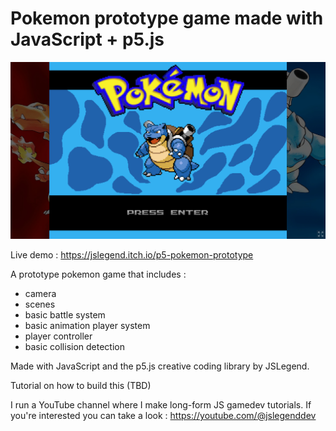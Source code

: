 # Pokemon prototype game made with JavaScript + p5.js

![Screenshot of the game](./screenshot.png)

Live demo : https://jslegend.itch.io/p5-pokemon-prototype

A prototype pokemon game that includes :

- camera
- scenes
- basic battle system
- basic animation player system
- player controller
- basic collision detection

Made with JavaScript and the p5.js creative coding library
by JSLegend.

Tutorial on how to build this (TBD)

I run a YouTube channel where I make long-form JS gamedev tutorials.
If you're interested you can take a look : https://youtube.com/@jslegenddev
